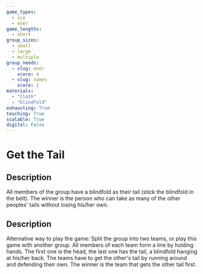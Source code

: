 ```yaml
---
game_types:
  - ice
  - ener
game_lengths:
  - short
group_sizes:
  - small
  - large
  - multiple
group_needs:
  - slug: ener
    score: 4
  - slug: names
    score: 1
materials:
  - "Cloth"
  - "blindfold"
exhausting: True
touching: True
scalable: True
digital: False
---
```

# Get the Tail

## Description
All members of the group have a blindfold as their tail (stick the blindfold in the belt). The winner is the person who can take as many of the other peoples' tails without losing his/her own.

## Description
Alternative way to play the game:
Split the group into two teams, or play this game with another group. All members of each team form a line by holding hands. The first one is the head, the last one has the tail, a blindfold hanging at his/her back. The teams have to get the other's tail by running around and defending their own. The winner is the team that gets the other tail first.
